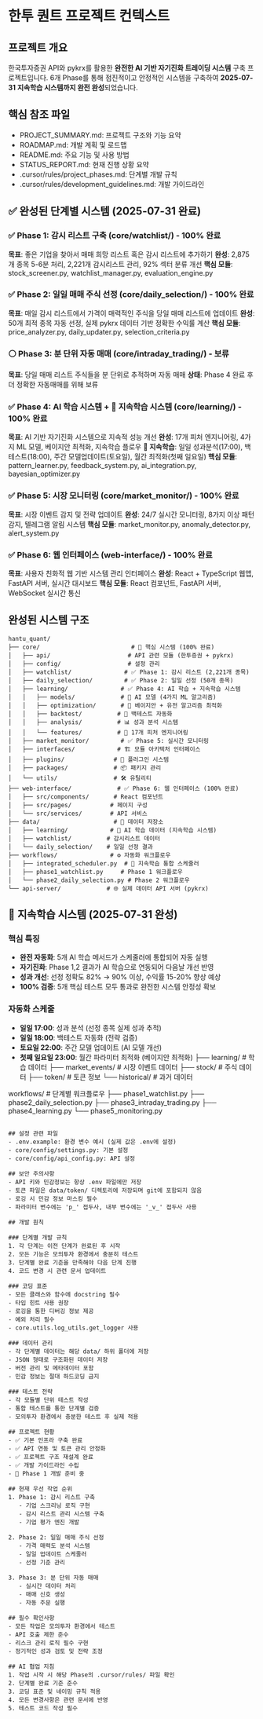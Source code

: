 # 한투 퀀트 프로젝트 컨텍스트

## 프로젝트 개요
한국투자증권 API와 pykrx를 활용한 **완전한 AI 기반 자기진화 트레이딩 시스템** 구축 프로젝트입니다.
6개 Phase를 통해 점진적이고 안정적인 시스템을 구축하여 **2025-07-31 지속학습 시스템까지 완전 완성**되었습니다.

## 핵심 참조 파일
- PROJECT_SUMMARY.md: 프로젝트 구조와 기능 요약
- ROADMAP.md: 개발 계획 및 로드맵
- README.md: 주요 기능 및 사용 방법
- STATUS_REPORT.md: 현재 진행 상황 요약
- .cursor/rules/project_phases.md: 단계별 개발 규칙
- .cursor/rules/development_guidelines.md: 개발 가이드라인

## ✅ 완성된 단계별 시스템 (2025-07-31 완료)

### ✅ Phase 1: 감시 리스트 구축 (core/watchlist/) - 100% 완료
**목표**: 좋은 기업을 찾아서 매매 희망 리스트 혹은 감시 리스트에 추가하기
**완성**: 2,875개 종목 5-6분 처리, 2,221개 감시리스트 관리, 92% 섹터 분류 개선
**핵심 모듈**: stock_screener.py, watchlist_manager.py, evaluation_engine.py

### ✅ Phase 2: 일일 매매 주식 선정 (core/daily_selection/) - 100% 완료
**목표**: 매일 감시 리스트에서 가격이 매력적인 주식을 당일 매매 리스트에 업데이트
**완성**: 50개 최적 종목 자동 선정, 실제 pykrx 데이터 기반 정확한 수익률 계산
**핵심 모듈**: price_analyzer.py, daily_updater.py, selection_criteria.py

### ⚪ Phase 3: 분 단위 자동 매매 (core/intraday_trading/) - 보류
**목표**: 당일 매매 리스트 주식들을 분 단위로 추적하며 자동 매매
**상태**: Phase 4 완료 후 더 정확한 자동매매를 위해 보류

### ✅ Phase 4: AI 학습 시스템 + 🧠 지속학습 시스템 (core/learning/) - 100% 완료
**목표**: AI 기반 자기진화 시스템으로 지속적 성능 개선
**완성**: 17개 피처 엔지니어링, 4가지 ML 모델, 베이지안 최적화, 지속학습 플로우
**🧠 지속학습**: 일일 성과분석(17:00), 백테스트(18:00), 주간 모델업데이트(토요일), 월간 최적화(첫째 일요일)
**핵심 모듈**: pattern_learner.py, feedback_system.py, ai_integration.py, bayesian_optimizer.py

### ✅ Phase 5: 시장 모니터링 (core/market_monitor/) - 100% 완료
**목표**: 시장 이벤트 감지 및 전략 업데이트
**완성**: 24/7 실시간 모니터링, 8가지 이상 패턴 감지, 텔레그램 알림 시스템
**핵심 모듈**: market_monitor.py, anomaly_detector.py, alert_system.py

### ✅ Phase 6: 웹 인터페이스 (web-interface/) - 100% 완료
**목표**: 사용자 친화적 웹 기반 시스템 관리 인터페이스
**완성**: React + TypeScript 웹앱, FastAPI 서버, 실시간 대시보드
**핵심 모듈**: React 컴포넌트, FastAPI 서버, WebSocket 실시간 통신

## 완성된 시스템 구조
```
hantu_quant/
├── core/                          # 💎 핵심 시스템 (100% 완료)
│   ├── api/                      # API 관련 모듈 (한투증권 + pykrx)
│   ├── config/                   # 설정 관리
│   ├── watchlist/               # ✅ Phase 1: 감시 리스트 (2,221개 종목)
│   ├── daily_selection/         # ✅ Phase 2: 일일 선정 (50개 종목)
│   ├── learning/               # ✅ Phase 4: AI 학습 + 지속학습 시스템
│   │   ├── models/             # 🧠 AI 모델 (4가지 ML 알고리즘)
│   │   ├── optimization/       # 🎯 베이지안 + 유전 알고리즘 최적화
│   │   ├── backtest/          # 🔄 백테스트 자동화
│   │   ├── analysis/          # 📊 성과 분석 시스템
│   │   └── features/          # 🔧 17개 피처 엔지니어링
│   ├── market_monitor/         # ✅ Phase 5: 실시간 모니터링
│   ├── interfaces/            # 🏗️ 모듈 아키텍처 인터페이스
│   ├── plugins/              # 🔌 플러그인 시스템
│   ├── packages/             # 📦 패키지 관리
│   └── utils/                # 🛠️ 유틸리티
├── web-interface/             # ✅ Phase 6: 웹 인터페이스 (100% 완료)
│   ├── src/components/       # React 컴포넌트
│   ├── src/pages/           # 페이지 구성
│   └── src/services/        # API 서비스
├── data/                     # 📁 데이터 저장소
│   ├── learning/            # 🧠 AI 학습 데이터 (지속학습 시스템)
│   ├── watchlist/          # 감시리스트 데이터
│   └── daily_selection/    # 일일 선정 결과
├── workflows/               # ⚙️ 자동화 워크플로우
│   ├── integrated_scheduler.py  # 🧠 지속학습 통합 스케줄러
│   ├── phase1_watchlist.py     # Phase 1 워크플로우
│   └── phase2_daily_selection.py # Phase 2 워크플로우
└── api-server/             # 🌐 실제 데이터 API 서버 (pykrx)
```

## 🧠 지속학습 시스템 (2025-07-31 완성)

### 핵심 특징
- **완전 자동화**: 5개 AI 학습 메서드가 스케줄러에 통합되어 자동 실행
- **자기진화**: Phase 1,2 결과가 AI 학습으로 연동되어 다음날 개선 반영
- **성과 개선**: 선정 정확도 82% → 90% 이상, 수익률 15-20% 향상 예상
- **100% 검증**: 5개 핵심 테스트 모두 통과로 완전한 시스템 안정성 확보

### 자동화 스케줄
- **일일 17:00**: 성과 분석 (선정 종목 실제 성과 추적)
- **일일 18:00**: 백테스트 자동화 (전략 검증)
- **토요일 22:00**: 주간 모델 업데이트 (AI 모델 개선)
- **첫째 일요일 23:00**: 월간 파라미터 최적화 (베이지안 최적화)
├── learning/          # 학습 데이터
├── market_events/     # 시장 이벤트 데이터
├── stock/             # 주식 데이터
├── token/             # 토큰 정보
└── historical/        # 과거 데이터

workflows/              # 단계별 워크플로우
├── phase1_watchlist.py
├── phase2_daily_selection.py
├── phase3_intraday_trading.py
├── phase4_learning.py
└── phase5_monitoring.py
```

## 설정 관련 파일
- .env.example: 환경 변수 예시 (실제 값은 .env에 설정)
- core/config/settings.py: 기본 설정
- core/config/api_config.py: API 설정

## 보안 주의사항
- API 키와 민감정보는 항상 .env 파일에만 저장
- 토큰 파일은 data/token/ 디렉토리에 저장되며 git에 포함되지 않음
- 로깅 시 민감 정보 마스킹 필수
- 파라미터 변수에는 'p_' 접두사, 내부 변수에는 '_v_' 접두사 사용

## 개발 원칙

### 단계별 개발 규칙
1. 각 단계는 이전 단계가 완료된 후 시작
2. 모든 기능은 모의투자 환경에서 충분히 테스트
3. 단계별 완료 기준을 만족해야 다음 단계 진행
4. 코드 변경 시 관련 문서 업데이트

### 코딩 표준
- 모든 클래스와 함수에 docstring 필수
- 타입 힌트 사용 권장
- 로깅을 통한 디버깅 정보 제공
- 예외 처리 필수
- core.utils.log_utils.get_logger 사용

### 데이터 관리
- 각 단계별 데이터는 해당 data/ 하위 폴더에 저장
- JSON 형태로 구조화된 데이터 저장
- 버전 관리 및 메타데이터 포함
- 민감 정보는 절대 하드코딩 금지

### 테스트 전략
- 각 모듈별 단위 테스트 작성
- 통합 테스트를 통한 단계별 검증
- 모의투자 환경에서 충분한 테스트 후 실제 적용

## 프로젝트 현황
- ✅ 기본 인프라 구축 완료
- ✅ API 연동 및 토큰 관리 안정화
- ✅ 프로젝트 구조 재설계 완료
- ✅ 개발 가이드라인 수립
- 🔄 Phase 1 개발 준비 중

## 현재 우선 작업 순위
1. Phase 1: 감시 리스트 구축
   - 기업 스크리닝 로직 구현
   - 감시 리스트 관리 시스템 구축
   - 기업 평가 엔진 개발

2. Phase 2: 일일 매매 주식 선정
   - 가격 매력도 분석 시스템
   - 일일 업데이트 스케줄러
   - 선정 기준 관리

3. Phase 3: 분 단위 자동 매매
   - 실시간 데이터 처리
   - 매매 신호 생성
   - 자동 주문 실행

## 필수 확인사항
- 모든 작업은 모의투자 환경에서 테스트
- API 호출 제한 준수
- 리스크 관리 로직 필수 구현
- 정기적인 성과 검토 및 전략 조정

## AI 협업 지침
1. 작업 시작 시 해당 Phase의 .cursor/rules/ 파일 확인
2. 단계별 완료 기준 준수
3. 코딩 표준 및 네이밍 규칙 적용
4. 모든 변경사항은 관련 문서에 반영
5. 테스트 코드 작성 필수 
